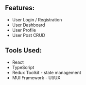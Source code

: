 ## Features:

- User Login / Registration
- User Dashboard
- User Profile
- User Post CRUD

## Tools Used:

- React
- TypeScript
- Redux Toolkit - state management
- MUI Framework - UI/UX
